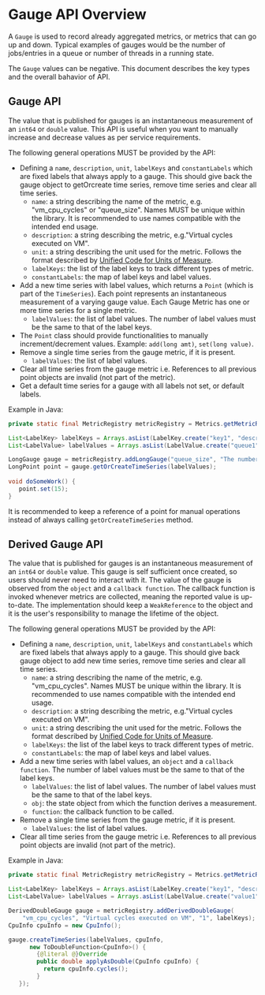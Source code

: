 # Gauge API Overview
A `Gauge` is used to record already aggregated metrics, or metrics that can go up and down. Typical examples of gauges would be the number of jobs/entries in a queue or number of threads in a running state.

The `Gauge` values can be negative. This document describes the key types and the overall bahavior of API.

## Gauge API

The value that is published for gauges is an instantaneous measurement of an `int64` or `double` value. This API is useful when you want to manually increase and decrease values as per service requirements.

The following general operations MUST be provided by the API:
* Defining a `name`, `description`, `unit`, `labelKeys` and `constantLabels` which are fixed labels that always apply to a gauge. This should give back the gauge object to getOrcreate time series, remove time series and clear all time series.
	* `name`: a string describing the name of the metric, e.g. "vm_cpu_cycles" or "queue_size". Names MUST be unique within the library. It is recommended to use names compatible with the intended end usage.
	* `description`: a string describing the metric, e.g."Virtual cycles executed on VM".
	* `unit`: a string describing the unit used for the metric. Follows the format described by
[Unified Code for Units of Measure](http://unitsofmeasure.org/ucum.html).
	* `labelKeys`: the list of the label keys to track different types of metric.
	* `constantLabels`: the map of label keys and label values.
* Add a new time series with label values, which returns a `Point` (which is part of the `TimeSeries`). Each point represents an instantaneous measurement of a varying gauge value. Each Gauge Metric has one or more time series for a single metric.
	* `labelValues`: the list of label values. The number of label values must be the same to that of the label keys.
* The `Point` class should provide functionalities to manually increment/decrement values. Example: `add(long amt)`, `set(long value)`.
* Remove a single time series from the gauge metric, if it is present.
	* `labelValues`: the list of label values.
* Clear all time series from the gauge metric i.e. References to all previous point objects are invalid (not part of the metric).
* Get a default time series for a gauge with all labels not set, or default labels.

Example in Java:
```java
private static final MetricRegistry metricRegistry = Metrics.getMetricRegistry();

List<LabelKey> labelKeys = Arrays.asList(LabelKey.create("key1", "description"));
List<LabelValue> labelValues = Arrays.asList(LabelValue.create("queue1"));

LongGauge gauge = metricRegistry.addLongGauge("queue_size", "The number of jobs", "1", labelKeys);
LongPoint point = gauge.getOrCreateTimeSeries(labelValues);
 
void doSomeWork() {
   point.set(15);
}
```
It is recommended to keep a reference of a point for manual operations instead of always calling `getOrCreateTimeSeries` method.

## Derived Gauge API

The value that is published for gauges is an instantaneous measurement of an `int64` or `double` value. This gauge is self sufficient once created, so users should never need to interact with it. The value of the gauge is observed from the `object` and a `callback function`. The callback function is invoked whenever metrics are collected, meaning the reported value is up-to-date. The implementation should keep a `WeakReference` to the object and it is the user's responsibility to manage the lifetime of the object.

The following general operations MUST be provided by the API:
* Defining a `name`, `description`, `unit`, `labelKeys` and `constantLabels` which are fixed labels that always apply to a gauge. This should give back gauge object to add new time series, remove time series and clear all time series.
	* `name`: a string describing the name of the metric, e.g. "vm_cpu_cycles". Names MUST be unique within the library. It is recommended to use names compatible with the intended end usage.
	* `description`: a string describing the metric, e.g."Virtual cycles executed on VM".
	* `unit`: a string describing the unit used for the metric. Follows the format described by
[Unified Code for Units of Measure](http://unitsofmeasure.org/ucum.html).
	* `labelKeys`: the list of the label keys to track different types of metric.
	* `constantLabels`: the map of label keys and label values.
* Add a new time series with label values, an `object` and a `callback function`. The number of label values must be the same to that of the label keys.
	* `labelValues`: the list of label values. The number of label values must be the same to that of the label keys.
	* `obj`: the state object from which the function derives a measurement.
	* `function`: the callback function to be called.
* Remove a single time series from the gauge metric, if it is present.
	* `labelValues`: the list of label values.
* Clear all time series from the gauge metric i.e. References to all previous point objects are invalid (not part of the metric).

Example in Java:
```java
private static final MetricRegistry metricRegistry = Metrics.getMetricRegistry();

List<LabelKey> labelKeys = Arrays.asList(LabelKey.create("key1", "description"));
List<LabelValue> labelValues = Arrays.asList(LabelValue.create("value1"));

DerivedDoubleGauge gauge = metricRegistry.addDerivedDoubleGauge(
    "vm_cpu_cycles", "Virtual cycles executed on VM", "1", labelKeys);
CpuInfo cpuInfo = new CpuInfo();

gauge.createTimeSeries(labelValues, cpuInfo,
      new ToDoubleFunction<CpuInfo>() {
        {@literal @}Override
        public double applyAsDouble(CpuInfo cpuInfo) {
          return cpuInfo.cycles();
        }
   });
```
